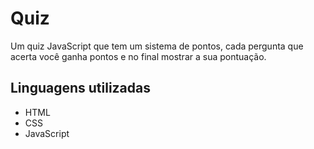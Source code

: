 # Quiz
Um quiz JavaScript que tem um sistema de pontos, cada pergunta que acerta você ganha pontos e no final mostrar a sua pontuação.

## Linguagens utilizadas

<ul>
 <li>HTML</li>
 <li>CSS</li>
 <li>JavaScript</li>
</ul>